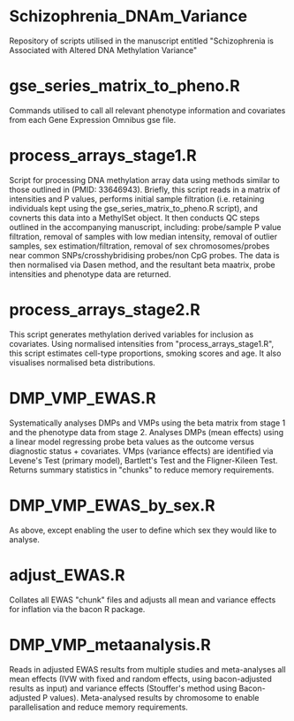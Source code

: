 # Schizophrenia_DNAm_Variance
Repository of scripts utilised in the manuscript entitled "Schizophrenia is Associated with Altered DNA Methylation Variance"

# gse_series_matrix_to_pheno.R
Commands utilised to call all relevant phenotype information and covariates from each Gene Expression Omnibus gse file.

# process_arrays_stage1.R
Script for processing DNA methylation array data using methods similar to those outlined in (PMID: 33646943). Briefly, this script reads in a matrix of intensities and P values, performs initial sample filtration (i.e. retaining individuals kept using the gse_series_matrix_to_pheno.R script), and covnerts this data into a MethylSet object. It then conducts QC steps outlined in the accompanying manuscript, including: probe/sample P value filtration, removal of samples with low median intensity, removal of outlier samples, sex estimation/filtration, removal of sex chromosomes/probes near common SNPs/crosshybridising probes/non CpG probes. The data is then normalised via Dasen method, and the resultant beta maatrix, probe intensities and phenotype data are returned.

# process_arrays_stage2.R
This script generates methylation derived variables for inclusion as covariates. Using normalised intensities from "process_arrays_stage1.R", this script estimates cell-type proportions, smoking scores and age. It also visualises normalised beta distributions. 

# DMP_VMP_EWAS.R
Systematically analyses DMPs and VMPs using the beta matrix from stage 1 and the phenotype data from stage 2. Analyses DMPs (mean effects) using a linear model regressing probe beta values as the outcome versus diagnostic status + covariates. VMps (variance effects) are identified via Levene's Test (primary model), Bartlett's Test and the Fligner-Kileen Test. Returns summary statistics in "chunks" to reduce memory requirements.

# DMP_VMP_EWAS_by_sex.R
As above, except enabling the user to define which sex they would like to analyse.

# adjust_EWAS.R
Collates all EWAS "chunk" files and adjusts all mean and variance effects for inflation via the bacon R package.

# DMP_VMP_metaanalysis.R
Reads in adjusted EWAS results from multiple studies and meta-analyses all mean effects (IVW with fixed and random effects, using bacon-adjusted results as input) and variance effects (Stouffer's method using Bacon-adjusted P values). Meta-analysed results by chromosome to enable parallelisation and reduce memory requirements.
